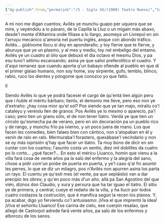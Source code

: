 ```yaml
---
{"dg-publish":true,"permalink":"/5 - Siglo XX/(1900) Teatro Nuevo/","tags":["#Siglo_20","central","a1900","José_Fernández_Quevedo_y_Llanos","escrito","Llanera","poema"]}
---
```



A mi non me digan cuentos;
Avilés ye munchu guapo
per uquiera que se mire,
y veyéndolu a lo páxaro,
de la Capilla la Lluz
o un migaín más abaxo,
desde'l monte d'Altamira
onde fíliase a lo llargo,
asomeya un Livrepol
en sin l'arruyu mecánico
q'amoria nel puertu inglés,
anque con abondo tráfico.
Avilés... güélvome llocu
si doy en aponderallo;
y toy fierve que te fierve,
y aburuya que ye un plasmo,
y al mes y mediu, toy nel
embeligo del entamo.
Avilés ye un cuadro al ólio
que debuxó el día octavo
el mesmu Dios, y pa esu
tuvo'l sétimu escansando;
asina ye que salioi
preferolítico el cuadro.
Y d'aquí remanez que
cuandu aporta q'un babayo
ofiende al pueblo en que di
el primer glaiao humano,
non soy home, soy sirpiente,
gufo, temblo, blinco, rabio,
ruco los dientes y póngome
que conozco yo que falto.

II

Siendo Avilés lo que ye
podrá facesei el cargo
de qu'entá tien algún peru
que i ñuble el méritu bárbaro;
tienlu, el demonio me lleve,
pero eso non ye d'extraño:
¿hay cosa mior qu'el sol?
Pos siendo que ye tan majo,
mirailu co'l cataleyu
y vereislu llen de granos.
Pos Avilés ye lo mesmo
o aparecío, pa'l caso;
pero tien un granu sólo,
el de non tener tiatro.
Verdá ye que tien un círcolo
qu'esmecha pa de verano,
pero en sin decoración
pa un pueblo rico y de rango,
y munchu frío pa ivierno,
y un poco juera de mano.
Los que facen les comedies,
bien falaes bien con cántico,
non s'atopaban en él
y venín de ralo en ralo.
Mermuraba'l forastero,
quexábase'l vecindario
y non se oy más isprisión
q'hay que facer un tiatro.
Ta muy bono de dicir
en sin cuntar con los cuartos;
l'asunto costa un sentío,
diez mil doblilles da cuatro
po lo corto... ¿qué facer?...
En esto el méricu Lluanco,
homín que vienu a la villa
fará cosa de vente años
pa la salú del enfermo
y la alegría del sano,
chose a pidir com'un probe
de puerta en puerta, y ye'l caso
q'al fin axuntó les perres,
lo que se diz un milagro,
pos n'Avilés non apurren
asina los parta un rayo.
El cuentu ye qu'esti mes
(el vente, pa que sepiáislo)
van a dar precipio les obres;
y qu'en poco más d'un año,
allá pa San Agostino
del que vién, diznos don Claudio,
y xura y perxura que
ha tar iguao el tiatro.
El sitiu ye de primera,
y central; cueye el redaño
de la villa, y ha llucir
por todos cuatro costazos
la costrución, que é manífica
según la recen los planos.
Y, pa acabar, digo yo
ferviendu co'l antusiasmo:
¡Viva el que imprentó la idea!
¡Viva el señoritu Lluanco!
Ese carina de cielu,
ese cuerpín resalao,
que allegó de Castorpol
adrede fará vente años,
pa salú de los enfermos
y alborozu de los sanos.
